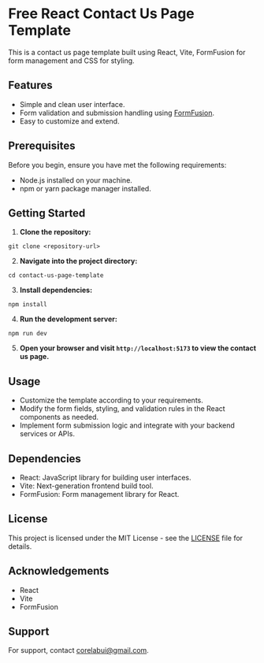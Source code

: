 # Free React Contact Us Page Template

This is a contact us page template built using React, Vite, FormFusion for form management and CSS for styling.

## Features

- Simple and clean user interface.
- Form validation and submission handling using [FormFusion](https://www.corelabui.com/).
- Easy to customize and extend.

## Prerequisites

Before you begin, ensure you have met the following requirements:

- Node.js installed on your machine.
- npm or yarn package manager installed.

## Getting Started

1. **Clone the repository:**

`git clone <repository-url> `

2. **Navigate into the project directory:**

`cd contact-us-page-template `

3. **Install dependencies:**

`npm install `

4. **Run the development server:**

`npm run dev `

5. **Open your browser and visit `http://localhost:5173` to view the contact us page.**

## Usage

- Customize the template according to your requirements.
- Modify the form fields, styling, and validation rules in the React components as needed.
- Implement form submission logic and integrate with your backend services or APIs.

## Dependencies

- React: JavaScript library for building user interfaces.
- Vite: Next-generation frontend build tool.
- FormFusion: Form management library for React.

## License

This project is licensed under the MIT License - see the [LICENSE](LICENSE) file for details.

## Acknowledgements

- React
- Vite
- FormFusion

## Support

For support, contact corelabui@gmail.com.

